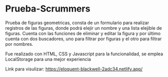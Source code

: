 # Prueba-Scrummers

Prueba de figuras geometricas, consta de un formulario para realizar registros 
de las figuras, donde podrá elejir un nombre y una lista elejible de figuras. 
Cuenta con las funciones de eliminar y editar la figura y por último cuenta con
dos buscadores, uno para filtrar por figuras y el otro para filtrar por nombres. 

Fue realizado con HTML, CSS y Javascript para la funcionalidad, se emplea LocalStorage para 
una mejor experiencia 

Link para visulizar: https://eloquent-blackwell-2adc34.netlify.app/

